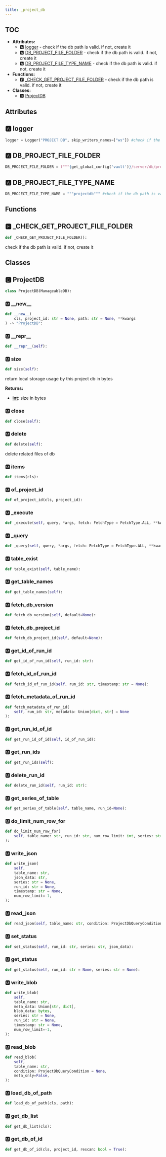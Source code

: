 ```yaml
---
title: _project_db
---
```


## TOC

- **Attributes:**
  - 🅰 [logger](#🅰-logger) - check if the db path is valid. if not, create it
  - 🅰 [DB\_PROJECT\_FILE\_FOLDER](#🅰-db_project_file_folder) - check if the db path is valid. if not, create it
  - 🅰 [DB\_PROJECT\_FILE\_TYPE\_NAME](#🅰-db_project_file_type_name) - check if the db path is valid. if not, create it
- **Functions:**
  - 🅵 [\_CHECK\_GET\_PROJECT\_FILE\_FOLDER](#🅵-_check_get_project_file_folder) - check if the db path is valid. if not, create it
- **Classes:**
  - 🅲 [ProjectDB](#🅲-projectdb)

## Attributes

## 🅰 logger

```python
logger = Logger("PROJECT DB", skip_writers_names=["ws"]) #check if the db path is valid. if not, create it
```

## 🅰 DB\_PROJECT\_FILE\_FOLDER

```python
DB_PROJECT_FILE_FOLDER = f"""{get_global_config('vault')}/server/db/project""" #check if the db path is valid. if not, create it
```

## 🅰 DB\_PROJECT\_FILE\_TYPE\_NAME

```python
DB_PROJECT_FILE_TYPE_NAME = """projectdb""" #check if the db path is valid. if not, create it
```


## Functions

## 🅵 \_CHECK\_GET\_PROJECT\_FILE\_FOLDER

```python
def _CHECK_GET_PROJECT_FILE_FOLDER():
```

check if the db path is valid. if not, create it

## Classes

## 🅲 ProjectDB

```python
class ProjectDB(ManageableDB):
```


### 🅼 \_\_new\_\_

```python
def __new__(
    cls, project_id: str = None, path: str = None, **kwargs
) -> "ProjectDB":
```
### 🅼 \_\_repr\_\_

```python
def __repr__(self):
```
### 🅼 size

```python
def size(self):
```

return local storage usage by this project db in bytes

**Returns:**

- **[int](https://docs.python.org/3/library/stdtypes.html#numeric-types-int-float-complex)**: size in bytes
### 🅼 close

```python
def close(self):
```
### 🅼 delete

```python
def delete(self):
```

delete related files of db
### 🅼 items

```python
def items(cls):
```
### 🅼 of\_project\_id

```python
def of_project_id(cls, project_id):
```
### 🅼 \_execute

```python
def _execute(self, query, *args, fetch: FetchType = FetchType.ALL, **kwargs):
```
### 🅼 \_query

```python
def _query(self, query, *args, fetch: FetchType = FetchType.ALL, **kwargs):
```
### 🅼 table\_exist

```python
def table_exist(self, table_name):
```
### 🅼 get\_table\_names

```python
def get_table_names(self):
```
### 🅼 fetch\_db\_version

```python
def fetch_db_version(self, default=None):
```
### 🅼 fetch\_db\_project\_id

```python
def fetch_db_project_id(self, default=None):
```
### 🅼 get\_id\_of\_run\_id

```python
def get_id_of_run_id(self, run_id: str):
```
### 🅼 fetch\_id\_of\_run\_id

```python
def fetch_id_of_run_id(self, run_id: str, timestamp: str = None):
```
### 🅼 fetch\_metadata\_of\_run\_id

```python
def fetch_metadata_of_run_id(
    self, run_id: str, metadata: Union[dict, str] = None
):
```
### 🅼 get\_run\_id\_of\_id

```python
def get_run_id_of_id(self, id_of_run_id):
```
### 🅼 get\_run\_ids

```python
def get_run_ids(self):
```
### 🅼 delete\_run\_id

```python
def delete_run_id(self, run_id: str):
```
### 🅼 get\_series\_of\_table

```python
def get_series_of_table(self, table_name, run_id=None):
```
### 🅼 do\_limit\_num\_row\_for

```python
def do_limit_num_row_for(
    self, table_name: str, run_id: str, num_row_limit: int, series: str = None
):
```
### 🅼 write\_json

```python
def write_json(
    self,
    table_name: str,
    json_data: str,
    series: str = None,
    run_id: str = None,
    timestamp: str = None,
    num_row_limit=-1,
):
```
### 🅼 read\_json

```python
def read_json(self, table_name: str, condition: ProjectDbQueryCondition = None):
```
### 🅼 set\_status

```python
def set_status(self, run_id: str, series: str, json_data):
```
### 🅼 get\_status

```python
def get_status(self, run_id: str = None, series: str = None):
```
### 🅼 write\_blob

```python
def write_blob(
    self,
    table_name: str,
    meta_data: Union[str, dict],
    blob_data: bytes,
    series: str = None,
    run_id: str = None,
    timestamp: str = None,
    num_row_limit=-1,
):
```
### 🅼 read\_blob

```python
def read_blob(
    self,
    table_name: str,
    condition: ProjectDbQueryCondition = None,
    meta_only=False,
):
```
### 🅼 load\_db\_of\_path

```python
def load_db_of_path(cls, path):
```
### 🅼 get\_db\_list

```python
def get_db_list(cls):
```
### 🅼 get\_db\_of\_id

```python
def get_db_of_id(cls, project_id, rescan: bool = True):
```

